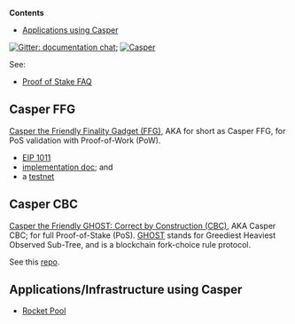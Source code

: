 <!-- START doctoc generated TOC please keep comment here to allow auto update -->
<!-- DON'T EDIT THIS SECTION, INSTEAD RE-RUN doctoc TO UPDATE -->
**Contents**

- [Applications using Casper](#applications-using-casper)

<!-- END doctoc generated TOC please keep comment here to allow auto update -->

[![Gitter: documentation chat; ](https://img.shields.io/badge/gitter-Docs%20chat-4AB495.svg)](https://gitter.im/ethereum/documentation)
[![Casper](https://img.shields.io/badge/gitter-Casper-4AB495.svg)](https://gitter.im/ethereum/casper-scaling-and-protocol-economics)

See:
- [Proof of Stake FAQ](https://github.com/ethereum/wiki/wiki/Proof-of-Stake-FAQ)

## Casper FFG

[Casper the Friendly Finality Gadget (FFG)](https://github.com/ethereum/research/tree/master/papers/casper-basics), AKA for short as Casper FFG, for PoS validation with Proof-of-Work (PoW).
* [EIP 1011](https://eips.ethereum.org/EIPS/eip-1011)
* [implementation doc](https://github.com/ethereum/casper/blob/master/IMPLEMENTATION.md); and 
* a [testnet](https://hackmd.io/s/Hk6UiFU7z)

## Casper CBC

[Casper the Friendly GHOST: Correct by Construction (CBC)](https://github.com/ethereum/research/blob/master/papers/CasperTFG/CasperTFG.pdf), AKA Casper CBC; for full Proof-of-Stake (PoS). [GHOST](https://eprint.iacr.org/2013/881) stands for Greediest Heaviest Observed Sub-Tree, and is a blockchain fork-choice rule protocol.

See this [repo](https://github.com/ethereum/cbc-casper).

## Applications/Infrastructure using Casper
- [Rocket Pool](https://github.com/rocket-pool/rocketpool)
